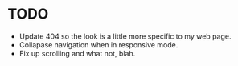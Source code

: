 # TODO

- Update 404 so the look is a little more specific to my web page.
- Collapase navigation when in responsive mode.
- Fix up scrolling and what not, blah.
